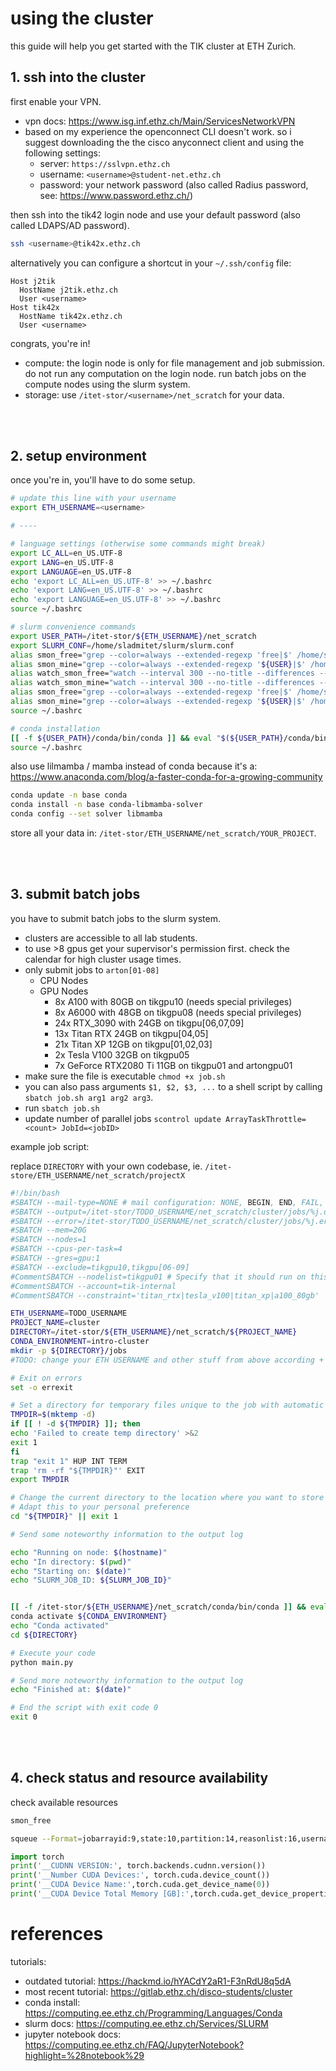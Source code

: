 # using the cluster

this guide will help you get started with the TIK cluster at ETH Zurich.

## 1. ssh into the cluster

first enable your VPN.

- vpn docs: https://www.isg.inf.ethz.ch/Main/ServicesNetworkVPN
- based on my experience the openconnect CLI doesn't work. so i suggest downloading the the cisco anyconnect client and using the following settings:
	- server: `https://sslvpn.ethz.ch`
	- username: `<username>@student-net.ethz.ch`
	- password: your network password (also called Radius password, see: https://www.password.ethz.ch/)

then ssh into the tik42 login node and use your default password (also called LDAPS/AD password).

```bash
ssh <username>@tik42x.ethz.ch
```

alternatively you can configure a shortcut in your `~/.ssh/config` file:

```
Host j2tik
  HostName j2tik.ethz.ch
  User <username>
Host tik42x
  HostName tik42x.ethz.ch
  User <username>
```

congrats, you're in!

- compute: the login node is only for file management and job submission. do not run any computation on the login node. run batch jobs on the compute nodes using the slurm system.
- storage: use `/itet-stor/<username>/net_scratch` for your data.

<br><br>

## 2. setup environment

once you're in, you'll have to do some setup.

```bash
# update this line with your username
export ETH_USERNAME=<username>

# ----

# language settings (otherwise some commands might break)
export LC_ALL=en_US.UTF-8
export LANG=en_US.UTF-8
export LANGUAGE=en_US.UTF-8
echo 'export LC_ALL=en_US.UTF-8' >> ~/.bashrc
echo 'export LANG=en_US.UTF-8' >> ~/.bashrc
echo 'export LANGUAGE=en_US.UTF-8' >> ~/.bashrc
source ~/.bashrc

# slurm convenience commands
export USER_PATH=/itet-stor/${ETH_USERNAME}/net_scratch
export SLURM_CONF=/home/sladmitet/slurm/slurm.conf
alias smon_free="grep --color=always --extended-regexp 'free|$' /home/sladmitet/smon.txt"
alias smon_mine="grep --color=always --extended-regexp '${USER}|$' /home/sladmitet/smon.txt"
alias watch_smon_free="watch --interval 300 --no-title --differences --color \"grep --color=always --extended-regexp 'free|$' /home/sladmitet/smon.txt\""
alias watch_smon_mine="watch --interval 300 --no-title --differences --color \"grep --color=always --extended-regexp '${USER}|$' /home/sladmitet/smon.txt\""
alias smon_free="grep --color=always --extended-regexp 'free|$' /home/sladmitet/smon.txt"
alias smon_mine="grep --color=always --extended-regexp '${USER}|$' /home/sladmitet/smon.txt"
source ~/.bashrc

# conda installation
[[ -f ${USER_PATH}/conda/bin/conda ]] && eval "$(${USER_PATH}/conda/bin/conda shell.bash hook)"
source ~/.bashrc
```

also use lilmamba / mamba instead of conda because it's a: https://www.anaconda.com/blog/a-faster-conda-for-a-growing-community

```bash
conda update -n base conda
conda install -n base conda-libmamba-solver
conda config --set solver libmamba
```

store all your data in: `/itet-stor/ETH_USERNAME/net_scratch/YOUR_PROJECT`.

<br><br>

## 3. submit batch jobs

you have to submit batch jobs to the slurm system.

- clusters are accessible to all lab students.
- to use >8 gpus get your supervisor's permission first. check the calendar for high cluster usage times.
- only submit jobs to `arton[01-08]`
	- CPU Nodes
	- GPU Nodes
		- 8x A100 with 80GB on tikgpu10 (needs special privileges)
		- 8x A6000 with 48GB on tikgpu08 (needs special privileges)
		- 24x RTX_3090 with 24GB on tikgpu[06,07,09]
		- 13x Titan RTX 24GB on tikgpu[04,05]
		- 21x Titan XP 12GB on tikgpu[01,02,03]
		- 2x Tesla V100 32GB on tikgpu05
		- 7x GeForce RTX2080 Ti 11GB on tikgpu01 and artongpu01
- make sure the file is executable `chmod +x job.sh`
- you can also pass arguments `$1, $2, $3, ...` to a shell script by calling `sbatch job.sh arg1 arg2 arg3`.
- run `sbatch job.sh`
- update number of parallel jobs `scontrol update ArrayTaskThrottle=<count> JobId=<jobID>`

example job script:

replace `DIRECTORY` with your own codebase, ie. `/itet-store/ETH_USERNAME/net_scratch/projectX`

```bash
#!/bin/bash
#SBATCH --mail-type=NONE # mail configuration: NONE, BEGIN, END, FAIL, REQUEUE, ALL
#SBATCH --output=/itet-stor/TODO_USERNAME/net_scratch/cluster/jobs/%j.out # where to store the output (%j is the JOBID), subdirectory "jobs" must exist
#SBATCH --error=/itet-stor/TODO_USERNAME/net_scratch/cluster/jobs/%j.err # where to store error messages
#SBATCH --mem=20G
#SBATCH --nodes=1
#SBATCH --cpus-per-task=4
#SBATCH --gres=gpu:1
#SBATCH --exclude=tikgpu10,tikgpu[06-09]
#CommentSBATCH --nodelist=tikgpu01 # Specify that it should run on this particular node
#CommentSBATCH --account=tik-internal
#CommentSBATCH --constraint='titan_rtx|tesla_v100|titan_xp|a100_80gb'

ETH_USERNAME=TODO_USERNAME
PROJECT_NAME=cluster
DIRECTORY=/itet-stor/${ETH_USERNAME}/net_scratch/${PROJECT_NAME}
CONDA_ENVIRONMENT=intro-cluster
mkdir -p ${DIRECTORY}/jobs
#TODO: change your ETH USERNAME and other stuff from above according + in the #SBATCH output and error the path needs to be double checked!

# Exit on errors
set -o errexit

# Set a directory for temporary files unique to the job with automatic removal at job termination
TMPDIR=$(mktemp -d)
if [[ ! -d ${TMPDIR} ]]; then
echo 'Failed to create temp directory' >&2
exit 1
fi
trap "exit 1" HUP INT TERM
trap 'rm -rf "${TMPDIR}"' EXIT
export TMPDIR

# Change the current directory to the location where you want to store temporary files, exit if changing didn't succeed.
# Adapt this to your personal preference
cd "${TMPDIR}" || exit 1

# Send some noteworthy information to the output log

echo "Running on node: $(hostname)"
echo "In directory: $(pwd)"
echo "Starting on: $(date)"
echo "SLURM_JOB_ID: ${SLURM_JOB_ID}"


[[ -f /itet-stor/${ETH_USERNAME}/net_scratch/conda/bin/conda ]] && eval "$(/itet-stor/${ETH_USERNAME}/net_scratch/conda/bin/conda shell.bash hook)"
conda activate ${CONDA_ENVIRONMENT}
echo "Conda activated"
cd ${DIRECTORY}

# Execute your code
python main.py

# Send more noteworthy information to the output log
echo "Finished at: $(date)"

# End the script with exit code 0
exit 0
```

<br><br>

## 4. check status and resource availability

check available resources

```bash
smon_free

squeue --Format=jobarrayid:9,state:10,partition:14,reasonlist:16,username:10,tres-alloc:47,timeused:11,command:140,nodelist:20
```

```python
import torch
print('__CUDNN VERSION:', torch.backends.cudnn.version())
print('__Number CUDA Devices:', torch.cuda.device_count())
print('__CUDA Device Name:',torch.cuda.get_device_name(0))
print('__CUDA Device Total Memory [GB]:',torch.cuda.get_device_properties(0).total_memory/1e9)
```

<!-- 
now you should also be able to run a jupyter notebook:

```bash
# interactive session (permitted for prototyping)
srun --mem=25GB --gres=gpu:01 --exclude=tikgpu[06-10] --pty bash -i

# jupyter notebook (assuming compute node already allocated)
# will host at something like `http://<hostname>.ee.ethz.ch:5998/?token=5586e5faa082d5fe606efad0a0033ad0d6dd898fe0f5c7af`

# port range [5900-5999]
conda create --name jupyternb notebook --channel conda-forge
conda activate jupyternb
jupyter notebook --no-browser --port 5998 --ip $(hostname -f)
```
-->

# references

tutorials:

- outdated tutorial: https://hackmd.io/hYACdY2aR1-F3nRdU8q5dA
- most recent tutorial: https://gitlab.ethz.ch/disco-students/cluster
- conda install: https://computing.ee.ethz.ch/Programming/Languages/Conda
- slurm docs: https://computing.ee.ethz.ch/Services/SLURM
- jupyter notebook docs: https://computing.ee.ethz.ch/FAQ/JupyterNotebook?highlight=%28notebook%29